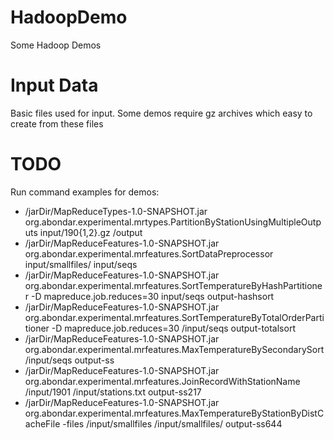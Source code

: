 # HadoopDemo
Some Hadoop Demos


# Input Data
Basic files used for input. Some demos require gz archives 
which easy to create from these files

# TODO

Run command examples for demos:

- /jarDir/MapReduceTypes-1.0-SNAPSHOT.jar org.abondar.experimental.mrtypes.PartitionByStationUsingMultipleOutputs input/190{1,2}.gz /output
- /jarDir/MapReduceFeatures-1.0-SNAPSHOT.jar org.abondar.experimental.mrfeatures.SortDataPreprocessor input/smallfiles/ input/seqs
- /jarDir/MapReduceFeatures-1.0-SNAPSHOT.jar org.abondar.experimental.mrfeatures.SortTemperatureByHashPartitioner -D mapreduce.job.reduces=30 input/seqs output-hashsort
- /jarDir/MapReduceFeatures-1.0-SNAPSHOT.jar org.abondar.experimental.mrfeatures.SortTemperatureByTotalOrderPartitioner -D mapreduce.job.reduces=30 /input/seqs output-totalsort
- /jarDir/MapReduceFeatures-1.0-SNAPSHOT.jar org.abondar.experimental.mrfeatures.MaxTemperatureBySecondarySort  /input/seqs output-ss
- /jarDir/MapReduceFeatures-1.0-SNAPSHOT.jar org.abondar.experimental.mrfeatures.JoinRecordWithStationName  /input/1901 /input/stations.txt output-ss217
- /jarDir/MapReduceFeatures-1.0-SNAPSHOT.jar org.abondar.experimental.mrfeatures.MaxTemperatureByStationByDistCacheFile -files /input/smallfiles /input/smallfiles/  output-ss644
